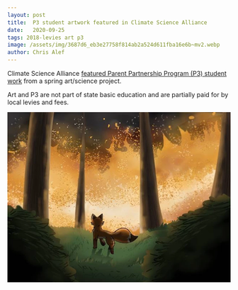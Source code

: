 ```yaml
---
layout: post
title:  P3 student artwork featured in Climate Science Alliance
date:   2020-09-25
tags: 2018-levies art p3
image: /assets/img/3687d6_eb3e27758f814ab2a524d611fba16e6b~mv2.webp
author: Chris Alef
---
```

Climate Science Alliance [featured Parent Partnership Program (P3) student work](https://www.climatesciencealliance.org/post/climate-and-carnivores-a-youth-art-perspective) from a spring art/science project.

Art and P3 are not part of state basic education and are partially paid for by local levies and fees.

![Andrew Cotogna's artwork](/assets/img/3687d6_eb3e27758f814ab2a524d611fba16e6b~mv2.webp)
